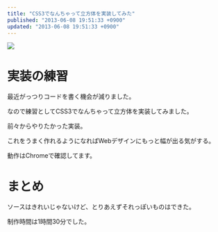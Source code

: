 ```yaml
---
title: "CSS3でなんちゃって立方体を実装してみた"
published: "2013-06-08 19:51:33 +0900"
updated: "2013-06-08 19:51:33 +0900"
---
```


![](/images/2013/6/8/cube-1.png)

# 実装の練習

最近がっつりコードを書く機会が減りました。

なので練習としてCSS3でなんちゃって立方体を実装してみました。

前々からやりたかった実装。

これをうまく作れるようになればWebデザインにもっと幅が出る気がする。

動作はChromeで確認してます。

# まとめ

ソースはきれいじゃないけど、とりあえずそれっぽいものはできた。

制作時間は1時間30分でした。
